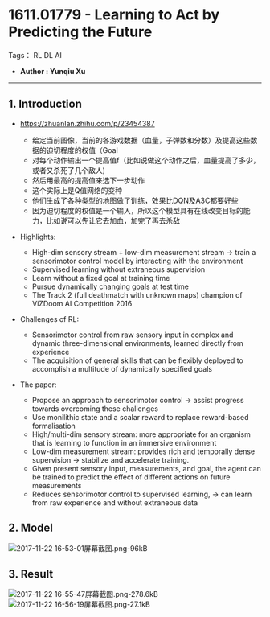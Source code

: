 ﻿# 1611.01779 - Learning to Act by Predicting the Future

Tags： RL DL AI

+ **Author : Yunqiu Xu**

---

## 1. Introduction

+ https://zhuanlan.zhihu.com/p/23454387
    + 给定当前图像，当前的各游戏数据（血量，子弹数和分数）及提高这些数据的迫切程度的权值（Goal
    + 对每个动作输出一个提高值f（比如说做这个动作之后，血量提高了多少，或者又杀死了几个敌人)
    + 然后用最高的提高值来选下一步动作
    + 这个实际上是Q值网络的变种
    + 他们生成了各种类型的地图做了训练，效果比DQN及A3C都要好些
    + 因为迫切程度的权值是一个输入，所以这个模型具有在线改变目标的能力，比如说可以先让它去加血，加完了再去杀敌

+ Highlights:
    + High-dim sensory stream + low-dim measurement stream $\rightarrow$ train a sensorimotor control model by interacting with the environment
    + Supervised learning without extraneous supervision
    + Learn without a fixed goal at training time
    + Pursue dynamically changing goals at test time
    + The Track 2 (full deathmatch with unknown maps) champion of ViZDoom AI Competition 2016

+ Challenges of RL:
    + Sensorimotor control from raw sensory input in complex and dynamic three-dimensional environments, learned directly from experience
    + The acquisition of general skills that can be flexibly deployed to accomplish a multitude of dynamically specified goals

+ The paper:
    + Propose an approach to sensorimotor control $\rightarrow$ assist progress towards overcoming these challenges
    + Use monilithic state and a scalar reward to replace reward-based formalisation
    + High/multi-dim sensory stream: more appropriate for an organism that is learning to function in an immersive environment
    + Low-dim measurement stream: provides rich and temporally dense supervision $\rightarrow$ stabilize and accelerate training.
    + Given present sensory input, measurements, and goal, the agent can be trained to predict the effect of different actions on future measurements
    + Reduces sensorimotor control to supervised learning,
$\rightarrow$ can learn from raw experience and without extraneous data

## 2. Model

![2017-11-22 16-53-01屏幕截图.png-96kB][1]

## 3. Result
![2017-11-22 16-55-47屏幕截图.png-278.6kB][2]
![2017-11-22 16-56-19屏幕截图.png-27.1kB][3]


  [1]: http://static.zybuluo.com/VenturerXu/xeenx6cyfs2ayxnfnxvpsz0z/2017-11-22%2016-53-01%E5%B1%8F%E5%B9%95%E6%88%AA%E5%9B%BE.png
  [2]: http://static.zybuluo.com/VenturerXu/q1bmb6mv6zkcn1kk2p6m5hwk/2017-11-22%2016-55-47%E5%B1%8F%E5%B9%95%E6%88%AA%E5%9B%BE.png
  [3]: http://static.zybuluo.com/VenturerXu/oblmpigmood8v3muphherf5c/2017-11-22%2016-56-19%E5%B1%8F%E5%B9%95%E6%88%AA%E5%9B%BE.png
